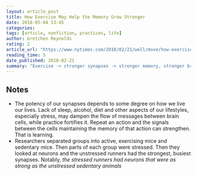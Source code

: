 ```yaml
---
layout: article_post
title: How Exercise May Help the Memory Grow Stronger
date: 2018-05-04 13:45
categories:
tags: [article, nonfiction, practices, life]
author: Gretchen Reynolds
rating: 2
article_url: "https://www.nytimes.com/2018/02/21/well/move/how-exercise-may-help-the-memory-grow-stronger.html"
reading_time: 5
date_published: 2018-02-21
summary: "Exercise -> stronger synapses -> stronger memory, stronger brain actions"
---
```


## Notes

* The potency of our synapses depends to some degree on how we live our
  lives. Lack of sleep, alcohol, diet and other aspects of our
  lifestyles, especially stress, may dampen the flow of messages between
  brain cells, while practice fortifies it. Repeat an action and the
  signals between the cells maintaining the memory of that action can
  strengthen. That is learning.
* Researchers separated groups into active, exercising mice and
  sedentary mice. Then parts of each group were stressed. Then they
  looked at neurons and the unstressed runners had the strongest,
  busiest synapses. Notably, _the stressed runners had neurons that were
  as strong as the unstressed sedentary animals_
